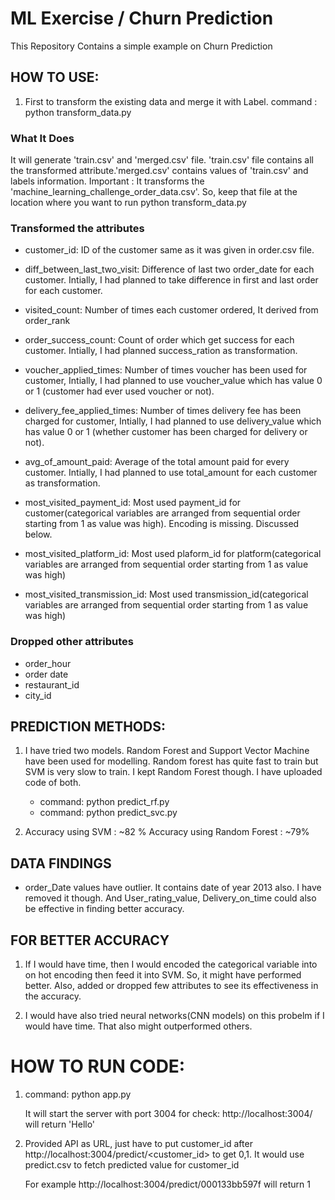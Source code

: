 # ML Exercise / Churn Prediction

This Repository Contains a simple example on Churn Prediction

## HOW TO USE:

1. First to transform the existing data and merge it with Label.
command :   python transform_data.py	 

### What It Does

It will generate 'train.csv' and 'merged.csv' file. 'train.csv' file contains  all the transformed attribute.'merged.csv' contains values of 'train.csv' and labels information.
Important : It transforms the 'machine_learning_challenge_order_data.csv'. So, keep that file at the location where you want to run python transform_data.py

### Transformed the attributes

- customer_id: ID of the customer same as it was given in order.csv file.

- diff_between_last_two_visit: Difference of last two order_date for each customer. Intially, I had planned to take 
difference in first and last order for each customer.

- visited_count:  Number of times each customer ordered, It derived from order_rank

- order_success_count: Count of order which get success for each customer. Intially, I had planned success_ration as transformation.

- voucher_applied_times: Number of times voucher has been used for customer, Intially, I had planned to use voucher_value which has value 0 or 1 (customer had ever used voucher or not).

- delivery_fee_applied_times: Number of times delivery fee has been charged for customer, Intially, I had planned to use delivery_value which has value 0 or 1 (whether customer has been charged for delivery or not).

- avg_of_amount_paid: Average of the total amount paid for every customer. Intially, I had planned to use total_amount for each customer as transformation.

- most_visited_payment_id: Most used payment_id for customer(categorical variables are arranged from sequential order starting from 1 as value was high). Encoding is missing. Discussed below.

- most_visited_platform_id:  Most used plaform_id for platform(categorical variables are arranged from sequential order starting from 1 as value was high)

- most_visited_transmission_id: Most used transmission_id(categorical variables are arranged from sequential order starting from 1 as value was high)

### Dropped other attributes

- order_hour
- order date
- restaurant_id
- city_id

## PREDICTION METHODS:

1. I have tried two models. Random Forest and Support Vector Machine have been used for modelling. 
Random forest has quite fast to train but SVM is very slow to train. I kept Random Forest though. I have uploaded code of both.
   - command: python predict_rf.py
   - command: python predict_svc.py

2. Accuracy using SVM : ~82 %
   Accuracy using Random Forest : ~79%


## DATA FINDINGS

- order_Date values have outlier. It contains date of year 2013 also. I have removed it though. 
And User_rating_value, Delivery_on_time could also be effective in finding better accuracy.
  

## FOR BETTER ACCURACY

1. If I would have time, then I would encoded the categorical variable into on hot encoding then feed it into SVM. So, it might have performed better. Also, added or dropped few attributes to see its effectiveness in the accuracy.

2. I would have also tried neural networks(CNN models) on this probelm if I would have time. That also might outperformed others.


# HOW TO RUN CODE:

1. command: python app.py

   It will start the server with port 3004
   for check: http://localhost:3004/ will return 'Hello'

2. Provided API as URL, just have to put customer_id after http://localhost:3004/predict/<customer_id> to get 0,1. It would   use predict.csv to fetch predicted value for customer_id

   For example http://localhost:3004/predict/000133bb597f will return 1

